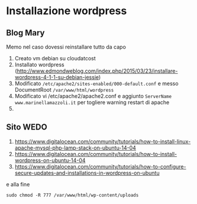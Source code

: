 Installazione wordpress
===

Blog Mary
---

Memo nel caso dovessi reinstallare tutto da capo


1. Creato vm debian su cloudatcost
2. Installato wordpress (http://www.edmondweblog.com/index.php/2015/03/23/installare-wordpress-4-1-1-su-debian-jessie)
3. Modificato ```/etc/apache2/sites-enabled/000-default.conf``` e messo DocumentRoot ```/var/www/html/wordpress```
4. Modificato vi /etc/apache2/apache2.conf  e aggiunto ```ServerName www.marinellamazzoli.it``` per togliere warning restart di apache
5. 

Sito WEDO
---

1. https://www.digitalocean.com/community/tutorials/how-to-install-linux-apache-mysql-php-lamp-stack-on-ubuntu-14-04
2. https://www.digitalocean.com/community/tutorials/how-to-install-wordpress-on-ubuntu-14-04
3. https://www.digitalocean.com/community/tutorials/how-to-configure-secure-updates-and-installations-in-wordpress-on-ubuntu

e alla fine

````
sudo chmod -R 777 /var/www/html/wp-content/uploads
````
